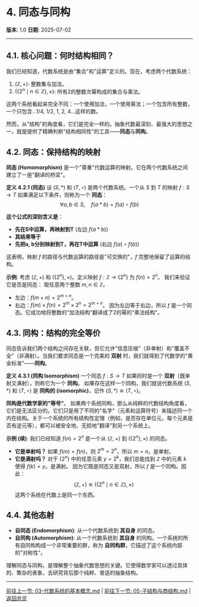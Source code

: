# 4. 同态与同构

**版本**: 1.0
**日期**: 2025-07-02

---

## 4.1. 核心问题：何时结构相同？

我们已经知道，代数系统是由"集合"和"运算"定义的。现在，考虑两个代数系统：

1. $(\mathbb{Z}, +)$: 整数集与加法。
2. $(\{2^n \mid n \in \mathbb{Z}\}, \times)$: 所有2的整数次幂构成的集合与乘法。

这两个系统看起来完全不同：一个使用加法，一个使用乘法；一个包含所有整数，一个只包含...1/4, 1/2, 1, 2, 4...这样的数。

然而，从"结构"的角度看，它们是完全一样的。抽象代数最深刻、最强大的思想之一，就是提供了精确判断"结构相同性"的工具——**同态**与**同构**。

## 4.2. 同态：保持结构的映射

**同态 (Homomorphism)** 是一个"尊重"代数运算的映射。它在两个代数系统之间建立了一座"翻译的桥梁"。

**定义 4.2.1 (同态)**
设 $(S, *)$ 和 $(T, \circ)$ 是两个代数系统。一个从 $S$ 到 $T$ 的映射 $f: S \to T$ 如果满足以下条件，则称为一个 **同态**：
$$ \forall a, b \in S, \quad f(a * b) = f(a) \circ f(b) $$

**这个公式的深刻含义是**：

* **先在S中运算，再映射到T** (左边 $f(a*b)$)
* **其结果等于**
* **先把a, b分别映射到T，再在T中运算** (右边 $f(a) \circ f(b)$)

这表明，映射 $f$ 的路径与代数运算的路径是"可交换的"，$f$ 完整地保留了运算的结构。

**示例**:
考虑 $(\mathbb{Z}, +)$ 和 $(\{2^n\}, \times)$。定义映射 $f: \mathbb{Z} \to \{2^n\}$ 为 $f(n) = 2^n$。
我们来验证它是否是同态：
取任意两个整数 $m, n \in \mathbb{Z}$。

* 左边：$f(m+n) = 2^{m+n}$。
* 右边：$f(m) \times f(n) = 2^m \times 2^n = 2^{m+n}$。
因为左边等于右边，所以 $f$ 是一个同态。它成功地将整数的"加法结构"翻译成了2的幂的"乘法结构"。

## 4.3. 同构：结构的完全等价

同态告诉我们两个结构之间存在关联，但它允许"信息压缩"（非单射）和"覆盖不全"（非满射）。当我们要求同态是一个完美的 **双射** 时，我们就得到了代数学的"黄金标准"——**同构**。

**定义 4.3.1 (同构 Isomorphism)**
一个同态 $f: S \to T$ 如果同时是一个 **双射**（既单射又满射），则称它为一个 **同构**。
如果存在这样一个同构，我们就说代数系统 $(S, *)$ 和 $(T, \circ)$ 是 **同构的 (isomorphic)**，记作 $(S, *) \cong (T, \circ)$。

**同构是代数学家的"等号"**。
如果两个系统同构，那么从纯粹的代数结构角度看，它们是无法区分的。它们只是用了不同的"名字"（元素和运算符号）来描述同一个内在结构。关于一个系统的所有结构性定理（例如，是否存在单位元，每个元素是否有逆元等），都可以被安全地、无损地"翻译"到另一个系统上。

**示例 (续)**:
我们已经知道 $f(n)=2^n$ 是一个从 $(\mathbb{Z}, +)$ 到 $(\{2^n\}, \times)$ 的同态。

* **它是单射吗？** 如果 $f(m)=f(n)$，则 $2^m=2^n$，所以 $m=n$。是单射。
* **它是满射吗？** 对于 $\{2^n\}$ 中的任意元素 $y=2^k$，我们总能找到 $\mathbb{Z}$ 中的元素 $k$ 使得 $f(k)=y$。是满射。
因为它既是同态又是双射，所以 $f$ 是一个同构。因此：
$$ (\mathbb{Z}, +) \cong (\{2^n \mid n \in \mathbb{Z}\}, \times) $$
这两个系统在代数上是同一个东西。

## 4.4. 其他态射

* **自同态 (Endomorphism)**: 从一个代数系统到 **其自身** 的同态。
* **自同构 (Automorphism)**: 从一个代数系统到 **其自身** 的同构。一个系统的所有自同构构成一个非常重要的群，称为 **自同构群**，它描述了这个系统内部的"对称性"。

理解同态与同构，是理解整个抽象代数思想的关键。它使得数学家可以透过具体的、繁杂的表象，去研究背后那个纯粹、普适的抽象结构。

---
[前往上一节: 03-代数系统的基本概念.md](./03-代数系统的基本概念.md) | [前往下一节: 05-子结构与商结构.md](./05-子结构与商结构.md) | [返回总览](./00-基本代数系统总览.md)

